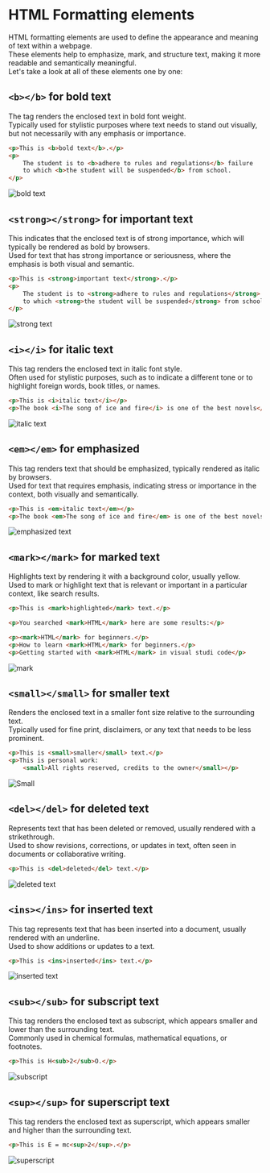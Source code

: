 # HTML Formatting elements
HTML formatting elements are used to define the appearance and meaning of text within a webpage.  
These elements help to emphasize, mark, and structure text, making it more readable and semantically meaningful.  
Let's take a look at all of these elements one by one:  

## ```<b></b>``` for bold text
The tag renders the enclosed text in bold font weight.  
Typically used for stylistic purposes where text needs to stand out visually, but not necessarily with any emphasis or importance.  
```HTML
<p>This is <b>bold text</b>.</p>
<p>
    The student is to <b>adhere to rules and regulations</b> failure
    to which <b>the student will be suspended</b> from school.
</p>
```
![bold text](bold_text.png)

## ```<strong></strong>``` for important text
This indicates that the enclosed text is of strong importance, which will typically be rendered as bold by browsers.  
Used for text that has strong importance or seriousness, where the emphasis is both visual and semantic.  
```HTML
<p>This is <strong>important text</strong>.</p>
<p>
    The student is to <strong>adhere to rules and regulations</strong> failure
    to which <strong>the student will be suspended</strong> from school.
</p>
```
![strong text](strong.png)

## ```<i></i>``` for italic text
This tag renders the enclosed text in italic font style.  
Often used for stylistic purposes, such as to indicate a different tone or to highlight foreign words, book titles, or names. 
```HTML
<p>This is <i>italic text</i></p>
<p>The book <i>The song of ice and fire</i> is one of the best novels</p>
```
![italic text](italic_text.png)

## ```<em></em>``` for emphasized
This tag renders text that should be emphasized, typically rendered as italic by browsers.  
Used for text that requires emphasis, indicating stress or importance in the context, both visually and semantically.
```HTML
<p>This is <em>italic text</em></p>
<p>The book <em>The song of ice and fire</em> is one of the best novels</p>
```
![emphasized text](emphasized_text.png)

## ```<mark></mark>``` for marked text
Highlights text by rendering it with a background color, usually yellow.  
Used to mark or highlight text that is relevant or important in a particular context, like search results.  
```HTML
<p>This is <mark>highlighted</mark> text.</p>

<p>You searched <mark>HTML</mark> here are some results:</p>

<p><mark>HTML</mark> for beginners.</p>
<p>How to learn <mark>HTML</mark> for beginners.</p>
<p>Getting started with <mark>HTML</mark> in visual studi code</p>
```
![mark](mark.png)

## ```<small></small>``` for smaller text
Renders the enclosed text in a smaller font size relative to the surrounding text.  
Typically used for fine print, disclaimers, or any text that needs to be less prominent.  
```HTML
<p>This is <small>smaller</small> text.</p>
<p>This is personal work: 
    <small>All rights reserved, credits to the owner</small></p>
```
![Small](small.png)

## ```<del></del>``` for deleted text
Represents text that has been deleted or removed, usually rendered with a strikethrough.  
Used to show revisions, corrections, or updates in text, often seen in documents or collaborative writing.
```HTML
<p>This is <del>deleted</del> text.</p>
```
![deleted text](deleted_text.png)

## ```<ins></ins>``` for inserted text
This tag represents text that has been inserted into a document, usually rendered with an underline.  
Used to show additions or updates to a text.  
```HTML
<p>This is <ins>inserted</ins> text.</p>
```
![inserted text](inserted_text.png)

## ```<sub></sub>``` for subscript text
This tag renders the enclosed text as subscript, which appears smaller and lower than the surrounding text.  
Commonly used in chemical formulas, mathematical equations, or footnotes.  
```HTML
<p>This is H<sub>2</sub>O.</p>
```
![subscript](subscript.png)

## ```<sup></sup>``` for superscript text
This tag renders the enclosed text as superscript, which appears smaller and higher than the surrounding text.
```HTML
<p>This is E = mc<sup>2</sup>.</p>
```
![superscript](superscript.png)